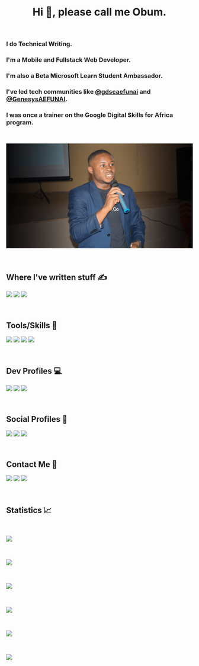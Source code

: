 <h1 align="center">Hi 👋, please call me <b>Obum</b>.</h1>

<br />

<h3>I do Technical Writing.</h3>
<h3>I'm a Mobile and Fullstack Web Developer.</h3>
<h3>I'm also a Beta Microsoft Learn Student Ambassador.</h3>
<h3>
  I've led tech communities like
  <a href="https://github.com/gdscaefunai">@gdscaefunai</a> and
  <a href="https://twitter.com/GenesysAEFUNAI">@GenesysAEFUNAI</a>.
</h3>
<h3>I was once a trainer on the Google Digital Skills for Africa program.</h3>

<br />

![](obum-speaking.png)

<br />

<h2>Where I've written stuff ✍</h2>
<p>
  <a href="https://obumnwabude.medium.com"
    ><img
      src="https://img.shields.io/badge/Medium-12100E?style=for-the-badge&logo=medium&logoColor=white"
  /></a>
  <a href="https://dev.to/obumnwabude"
    ><img
      src="https://img.shields.io/badge/dev.to-0A0A0A?style=for-the-badge&logo=dev.to&logoColor=white"
  /></a>
  <a href="https://obumnwabude.hashnode.dev"
    ><img
      src="https://img.shields.io/badge/Hashnode-2962FF?style=for-the-badge&logo=hashnode&logoColor=white"
  /></a>
</p>

<br />

<h2>Tools/Skills 🧰</h2>
<p>
  <a href="https://angular.io"
    ><img
      src="https://img.shields.io/badge/Angular-DD0031?style=for-the-badge&logo=angular&logoColor=white"
  /></a>
  <a href="https://firebase.google.com"
    ><img
      src="https://img.shields.io/badge/firebase-%23FFA000.svg?style=for-the-badge&logo=firebase&logoColor=white"
  /></a>
  <a href="https://flutter.dev"
    ><img
      src="https://img.shields.io/badge/Flutter-02569B?style=for-the-badge&logo=flutter&logoColor=white"
  /></a>
  <a href="https://nodejs.org"
    ><img
      src="https://img.shields.io/badge/Node.js-43853D?style=for-the-badge&logo=node.js&logoColor=white"
  /></a>
</p>

<br />

<h2>Dev Profiles 💻</h2>
<p>
  <a href="https://stackoverflow.com/users/13644299/obumuneme-nwabude"
    ><img
      src="https://img.shields.io/badge/Stack_Overflow-FE7A16?style=for-the-badge&logo=stack-overflow&logoColor=white"
  /></a>
  <a href="https://g.dev/obumnwabude"
    ><img
      src="https://img.shields.io/badge/google-4285F4?style=for-the-badge&logo=google&logoColor=white"
  /></a>
  <a href="https://linkedin.com/in/obumnwabude"
    ><img
      src="https://img.shields.io/badge/LinkedIn-0077B5?style=for-the-badge&logo=linkedin&logoColor=white"
  /></a>
</p>

<br />

<h2>Social Profiles 📸</h2>
<p>
  <a href="https://twitter.com/obumnwabude"
    ><img
      src="https://img.shields.io/badge/Twitter-1DA1F2?style=for-the-badge&logo=twitter&logoColor=white"
  /></a>
  <a href="https://facebook.com/obumnwabude"
    ><img
      src="https://img.shields.io/badge/Facebook-1877F2?style=for-the-badge&logo=facebook&logoColor=white"
  /></a>
  <a href="https://instagram.com/obumnwabude"
    ><img
      src="https://img.shields.io/badge/Instagram-E4405F?style=for-the-badge&logo=instagram&logoColor=white"
  /></a>
</p>

<br />

<h2>Contact Me 📩</h2>
<p>
  <a href="https://t.me/obumnwabude"
    ><img
      src="https://img.shields.io/badge/Telegram-2CA5E0?style=for-the-badge&logo=telegram&logoColor=white"
  /></a>
  <a href="https://m.me/obumnwabude"
    ><img
      src="https://img.shields.io/badge/Messenger-00B2FF?style=for-the-badge&logo=messenger&logoColor=white"
  /></a>
  <a href="mailto:obumnwabude@gmail.com"
    ><img
      src="https://img.shields.io/badge/Gmail-D14836?style=for-the-badge&logo=gmail&logoColor=white"
  /></a>
</p>

<br />

<h2>Statistics 📈</h2>

<br />

![](https://komarev.com/ghpvc/?username=obumnwabude&label=Profile%20Views&style=for-the-badge)

<br />

![](https://github-profile-trophy.vercel.app/?username=obumnwabude&no-bg=true&no-frame=true)

<br />

![](https://github-readme-stats.vercel.app/api?username=obumnwabude&show_icons=true)

<br />

![](https://github-readme-stats.vercel.app/api/top-langs/?username=obumnwabude)

<br />

![](https://github-readme-streak-stats.herokuapp.com/?user=obumnwabude)

<br />

![](https://github-readme-stats.vercel.app/api/wakatime?username=obumnwabude)

<br />
